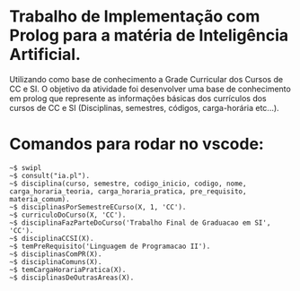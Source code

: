 # Trabalho de Implementação com Prolog para a matéria de Inteligência Artificial.
Utilizando como base de conhecimento a Grade Curricular dos Cursos de CC e SI.
O objetivo da atividade foi desenvolver uma base de conhecimento em prolog que represente as informações básicas dos currículos dos cursos de CC e SI (Disciplinas, semestres, códigos, carga-horária etc...).

# Comandos para rodar no vscode:
    ~$ swipl
    ~$ consult("ia.pl").
    ~$ disciplina(curso, semestre, codigo_inicio, codigo, nome, carga_horaria_teoria, carga_horaria_pratica, pre_requisito, materia_comum).
    ~$ disciplinasPorSemestreECurso(X, 1, 'CC').
    ~$ curriculoDoCurso(X, 'CC').
    ~$ disciplinaFazParteDoCurso('Trabalho Final de Graduacao em SI', 'CC').
    ~$ disciplinaCCSI(X).
    ~$ temPreRequisito('Linguagem de Programacao II').
    ~$ disciplinasComPR(X).
    ~$ disciplinaComuns(X).
    ~$ temCargaHorariaPratica(X).
    ~$ disciplinasDeOutrasAreas(X).
